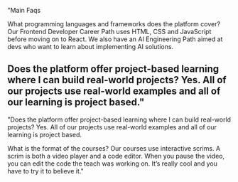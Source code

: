 "Main Faqs

What programming languages and frameworks does the platform cover?
Our Frontend Developer Career Path uses HTML, CSS and JavaScript before moving on to React.
We also have an AI Engineering Path aimed at devs who want to learn about implementing AI solutions. 

Does the platform offer project-based learning where I can build real-world projects?
Yes. All of our projects use real-world examples and all of our learning is project based."
---
"Does the platform offer project-based learning where I can build real-world projects?
Yes. All of our projects use real-world examples and all of our learning is project based.

What is the format of the courses?
Our courses use interactive scrims. A scrim is both a video player and a code editor. When you pause the video, you can edit the code the teach was working on. It’s really cool and you have to try it to believe it."